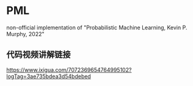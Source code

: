 # PML
non-official implementation of "Probabilistic Machine Learning, Kevin P. Murphy, 2022"

## 代码视频讲解链接
https://www.ixigua.com/7072369654764995102?logTag=3ae735bdea3d54bdebed
